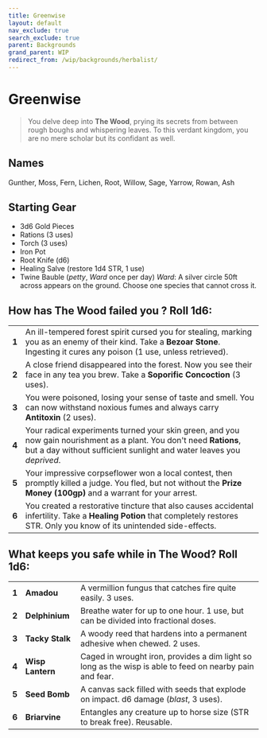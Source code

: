 ```yaml
---
title: Greenwise
layout: default
nav_exclude: true
search_exclude: true
parent: Backgrounds
grand_parent: WIP
redirect_from: /wip/backgrounds/herbalist/
---
```


# Greenwise

> You delve deep into **The Wood**, prying its secrets from between rough boughs and whispering leaves. To this verdant kingdom, you are no mere scholar but its confidant as well.

## Names

Gunther, Moss, Fern, Lichen, Root, Willow, Sage, Yarrow, Rowan, Ash

## Starting Gear

- 3d6 Gold Pieces
- Rations (3 uses)
- Torch (3 uses) 
- Iron Pot
- Root Knife (d6)
- Healing Salve (restore 1d4 STR, 1 use)
- Twine Bauble (_petty_, _Ward_ once per day)
_Ward_: A silver circle 50ft across appears on the ground. Choose one species that cannot cross it.

## How has The Wood failed you ? Roll 1d6:

|       |                                                                                                                                                                                               |
| ----- | --------------------------------------------------------------------------------------------------------------------------------------------------------------------------------------------- |
| **1** | An ill-tempered forest spirit cursed you for stealing, marking you as an enemy of their kind. Take a **Bezoar Stone**. Ingesting it cures any poison (1 use, unless retrieved).             |
| **2** | A close friend disappeared into the forest. Now you see their face in any tea you brew. Take a **Soporific Concoction** (3 uses).                                                                                 |
| **3** | You were poisoned, losing your sense of taste and smell. You can now withstand noxious fumes and always carry **Antitoxin** (2 uses).                                                        |
| **4** | Your radical experiments turned your skin green, and you now gain nourishment as a plant. You don't need **Rations**, but a day without sufficient sunlight and water leaves you _deprived_. |
| **5** | Your impressive corpseflower won a local contest, then promptly killed a judge. You fled, but not without the **Prize Money (100gp)** and a warrant for your arrest.                    |
| **6** | You created a restorative tincture that also causes accidental infertility. Take a **Healing Potion** that completely restores STR. Only you know of its unintended side-effects.                       |

## What keeps you safe while in The Wood? Roll 1d6:

|       |                  |                                                                                                          |
| ----- | ---------------- | -------------------------------------------------------------------------------------------------------- |
| **1** | **Amadou**       | A vermillion fungus that catches fire quite easily. 3 uses.                                              |
| **2** | **Delphinium**   | Breathe water for up to one hour. 1 use, but can be divided into fractional doses.                       |
| **3** | **Tacky Stalk**  | A woody reed that hardens into a permanent adhesive when chewed. 2 uses.                                 |
| **4** | **Wisp Lantern** | Caged in wrought iron, provides a dim light so long as the wisp is able to feed on nearby pain and fear. |
| **5** | **Seed Bomb**    | A canvas sack filled with seeds that explode on impact. d6 damage (_blast_, 3 uses).                     |
| **6** | **Briarvine**    | Entangles any creature up to horse size (STR to break free). Reusable.                                   |
